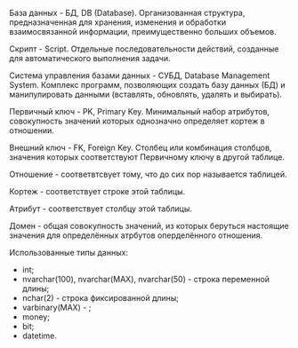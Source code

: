 База данных - БД, DB (Database). Организованная структура, предназначенная для хранения, изменения и обработки взаимосвязанной информации, преимущественно больших объемов.

Скрипт - Script. Отдельные последовательности действий, созданные для автоматического выполнения задачи.

Cистема управления базами данных - СУБД, Database Management System. Комплекс программ, позволяющих создать базу данных (БД) и манипулировать данными (вставлять, обновлять, удалять и выбирать).

Первичный ключ - PK, Primary Key. Минимальный набор атрибутов, совокупность значений которых однозначно определяет кортеж в отношении.

Внешний ключ - FK, Foreign Key. Столбец или комбинация столбцов, значения которых соответствуют Первичному ключу в другой таблице.

Отношение - соответвтсвует тому, что до сих пор называется таблицей.

Кортеж - соответствует строке этой таблицы.

Атрибут - соответствует столбцу этой таблицы.

Домен - общая совокупность значений, из которых беруться настоящие значения для определённых атрбутов оперделённого отношения.

Использованные типы данных:
 - int;
 - nvarchar(100), nvarchar(MAX), nvarchar(50) - строка переменной длины;
 - nchar(2) - строка фиксированной длины;
 - varbinary(MAX) - ;
 - money;
 - bit;
 - datetime.

